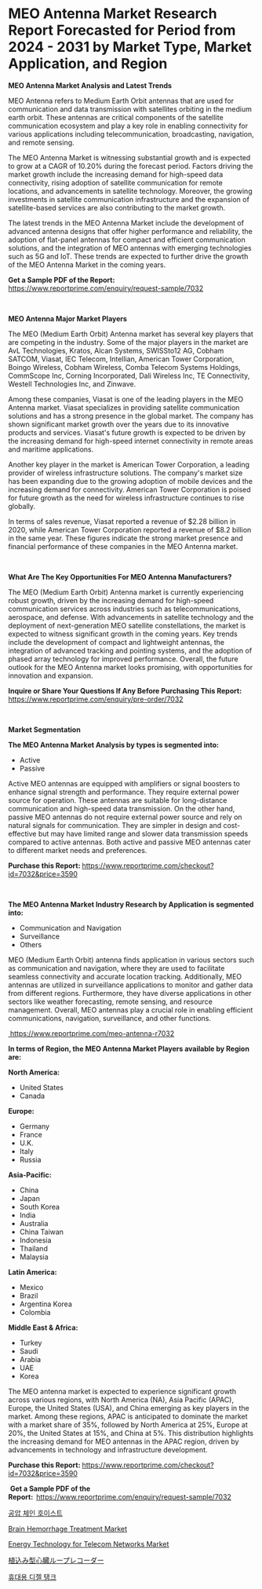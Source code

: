 <p><h1>MEO Antenna Market Research Report Forecasted for Period from 2024 -  2031 by Market Type, Market Application, and Region</h1></p><p><strong>MEO Antenna Market Analysis and Latest Trends</strong></p>
<p><p>MEO Antenna refers to Medium Earth Orbit antennas that are used for communication and data transmission with satellites orbiting in the medium earth orbit. These antennas are critical components of the satellite communication ecosystem and play a key role in enabling connectivity for various applications including telecommunication, broadcasting, navigation, and remote sensing.</p><p>The MEO Antenna Market is witnessing substantial growth and is expected to grow at a CAGR of 10.20% during the forecast period. Factors driving the market growth include the increasing demand for high-speed data connectivity, rising adoption of satellite communication for remote locations, and advancements in satellite technology. Moreover, the growing investments in satellite communication infrastructure and the expansion of satellite-based services are also contributing to the market growth.</p><p>The latest trends in the MEO Antenna Market include the development of advanced antenna designs that offer higher performance and reliability, the adoption of flat-panel antennas for compact and efficient communication solutions, and the integration of MEO antennas with emerging technologies such as 5G and IoT. These trends are expected to further drive the growth of the MEO Antenna Market in the coming years.</p></p>
<p><strong>Get a Sample PDF of the Report:&nbsp;</strong> <a href="https://www.reportprime.com/enquiry/request-sample/7032">https://www.reportprime.com/enquiry/request-sample/7032</a></p>
<p>&nbsp;</p>
<p><strong>MEO Antenna Major Market Players</strong></p>
<p><p>The MEO (Medium Earth Orbit) Antenna market has several key players that are competing in the industry. Some of the major players in the market are AvL Technologies, Kratos, Alcan Systems, SWISSto12 AG, Cobham SATCOM, Viasat, IEC Telecom, Intellian, American Tower Corporation, Boingo Wireless, Cobham Wireless, Comba Telecom Systems Holdings, CommScope Inc, Corning Incorporated, Dali Wireless Inc, TE Connectivity, Westell Technologies Inc, and Zinwave.</p><p>Among these companies, Viasat is one of the leading players in the MEO Antenna market. Viasat specializes in providing satellite communication solutions and has a strong presence in the global market. The company has shown significant market growth over the years due to its innovative products and services. Viasat's future growth is expected to be driven by the increasing demand for high-speed internet connectivity in remote areas and maritime applications.</p><p>Another key player in the market is American Tower Corporation, a leading provider of wireless infrastructure solutions. The company's market size has been expanding due to the growing adoption of mobile devices and the increasing demand for connectivity. American Tower Corporation is poised for future growth as the need for wireless infrastructure continues to rise globally.</p><p>In terms of sales revenue, Viasat reported a revenue of $2.28 billion in 2020, while American Tower Corporation reported a revenue of $8.2 billion in the same year. These figures indicate the strong market presence and financial performance of these companies in the MEO Antenna market.</p></p>
<p>&nbsp;</p>
<p><strong>What Are The Key Opportunities For MEO Antenna Manufacturers?</strong></p>
<p><p>The MEO (Medium Earth Orbit) Antenna market is currently experiencing robust growth, driven by the increasing demand for high-speed communication services across industries such as telecommunications, aerospace, and defense. With advancements in satellite technology and the deployment of next-generation MEO satellite constellations, the market is expected to witness significant growth in the coming years. Key trends include the development of compact and lightweight antennas, the integration of advanced tracking and pointing systems, and the adoption of phased array technology for improved performance. Overall, the future outlook for the MEO Antenna market looks promising, with opportunities for innovation and expansion.</p></p>
<p><strong>Inquire or Share Your Questions If Any Before Purchasing This Report:</strong> <a href="https://www.reportprime.com/enquiry/pre-order/7032">https://www.reportprime.com/enquiry/pre-order/7032</a></p>
<p>&nbsp;</p>
<p><strong>Market Segmentation</strong></p>
<p><strong>The MEO Antenna Market Analysis by types is segmented into:</strong></p>
<p><ul><li>Active</li><li>Passive</li></ul></p>
<p><p>Active MEO antennas are equipped with amplifiers or signal boosters to enhance signal strength and performance. They require external power source for operation. These antennas are suitable for long-distance communication and high-speed data transmission. On the other hand, passive MEO antennas do not require external power source and rely on natural signals for communication. They are simpler in design and cost-effective but may have limited range and slower data transmission speeds compared to active antennas. Both active and passive MEO antennas cater to different market needs and preferences.</p></p>
<p><strong>Purchase this Report:&nbsp;</strong><a href="https://www.reportprime.com/checkout?id=7032&price=3590">https://www.reportprime.com/checkout?id=7032&price=3590</a></p>
<p>&nbsp;</p>
<p><strong>The MEO Antenna Market Industry Research by Application is segmented into:</strong></p>
<p><ul><li>Communication and Navigation</li><li>Surveillance</li><li>Others</li></ul></p>
<p><p>MEO (Medium Earth Orbit) antenna finds application in various sectors such as communication and navigation, where they are used to facilitate seamless connectivity and accurate location tracking. Additionally, MEO antennas are utilized in surveillance applications to monitor and gather data from different regions. Furthermore, they have diverse applications in other sectors like weather forecasting, remote sensing, and resource management. Overall, MEO antennas play a crucial role in enabling efficient communications, navigation, surveillance, and other functions.</p></p>
<p><a href="https://www.reportprime.com/meo-antenna-r7032">&nbsp;https://www.reportprime.com/meo-antenna-r7032</a></p>
<p><strong>In terms of Region, the MEO Antenna Market Players available by Region are:</strong></p>
<p>
    <p> <strong> North America: </strong>
        <ul>
            <li>United States</li>
            <li>Canada</li>
        </ul>
        </p> 
    <p> <strong> Europe: </strong>
        <ul>
            <li>Germany</li>
            <li>France</li>
            <li>U.K.</li>
            <li>Italy</li>
            <li>Russia</li>
        </ul>
        </p> 
    <p> <strong> Asia-Pacific: </strong>
        <ul>
            <li>China</li>
            <li>Japan</li>
            <li>South Korea</li>
            <li>India</li>
            <li>Australia</li>
            <li>China Taiwan</li>
            <li>Indonesia</li>
            <li>Thailand</li>
            <li>Malaysia</li>
        </ul>
        </p> 
    <p> <strong> Latin America: </strong>
        <ul>
            <li>Mexico</li>
            <li>Brazil</li>
            <li>Argentina Korea</li>
            <li>Colombia</li>
        </ul>
        </p> 
    <p> <strong> Middle East & Africa: </strong>
        <ul>
            <li>Turkey</li>
            <li>Saudi</li>
            <li>Arabia</li>
            <li>UAE</li>
            <li>Korea</li>
        </ul>
    </p>
    </p>
<p><p>The MEO antenna market is expected to experience significant growth across various regions, with North America (NA), Asia Pacific (APAC), Europe, the United States (USA), and China emerging as key players in the market. Among these regions, APAC is anticipated to dominate the market with a market share of 35%, followed by North America at 25%, Europe at 20%, the United States at 15%, and China at 5%. This distribution highlights the increasing demand for MEO antennas in the APAC region, driven by advancements in technology and infrastructure development.</p></p>
<p><strong>Purchase this Report: </strong><a href="https://www.reportprime.com/checkout?id=7032&price=3590">https://www.reportprime.com/checkout?id=7032&price=3590</a></p>
<p>&nbsp;<strong>Get a Sample PDF of the Report:&nbsp;&nbsp;</strong><a href="https://www.reportprime.com/enquiry/request-sample/7032">https://www.reportprime.com/enquiry/request-sample/7032</a></p>
<p><strong></strong></p>
<p><p><a href="https://medium.com/@emmamoy1/%EA%B8%80%EB%A1%9C%EB%B2%8C-%EA%B3%B5%EC%95%95-%EC%B2%B4%EC%9D%B8-%ED%98%B8%EC%9D%B4%EC%8A%A4%ED%8A%B8-%EC%8B%9C%EC%9E%A5-%EB%B2%94%EC%9C%84%EC%9D%98-%EC%8B%AC%EC%B8%B5-%EB%B6%84%EC%84%9D-%EB%B0%8F-2024%EB%85%84%EB%B6%80%ED%84%B0-2031%EB%85%84%EA%B9%8C%EC%A7%80-%EC%98%88%EC%83%81%EB%90%9C-6-8-%EC%9D%98-%EA%B8%89%EC%86%8D%ED%95%9C-%EC%84%B1%EC%9E%A5%EB%A5%A0%EC%97%90-%EB%8C%80%ED%95%9C-%EC%A0%84%EB%A7%9D-cd6861352aed">공압 체인 호이스트</a></p><p><a href="https://issuu.com/reportprime-2/docs/brain-hemorrhage-treatment-market-size-2030.pptx">Brain Hemorrhage Treatment Market</a></p><p><a href="https://github.com/wybrqqeb6/Market-Research-Report-List-1/blob/main/energy-technology-for-telecom-networks-market.md">Energy Technology for Telecom Networks Market</a></p><p><a href="https://medium.com/@freedayundt2023/%E5%9F%8B%E3%82%81%E8%BE%BC%E3%81%BF%E5%9E%8B%E5%BF%83%E8%87%93%E3%83%AB%E3%83%BC%E3%83%97%E3%83%AC%E3%82%B3%E3%83%BC%E3%83%80%E3%83%BC%E5%B8%82%E5%A0%B4%E5%8B%95%E5%90%91-%E5%B8%82%E5%A0%B4%E3%82%BB%E3%82%B0%E3%83%A1%E3%83%B3%E3%83%86%E3%83%BC%E3%82%B7%E3%83%A7%E3%83%B3%E3%81%AE%E8%A9%B3%E7%B4%B0%E3%81%AA%E7%A0%94%E7%A9%B6%E3%81%A8%E6%96%B0%E8%88%88%E3%83%88%E3%83%AC%E3%83%B3%E3%83%89%E3%81%AE%E9%87%8D%E8%A6%81%E6%80%A7%E3%81%AE%E5%88%86%E6%9E%90-3ad30d3fee33">植込み型心臓ループレコーダー</a></p><p><a href="https://medium.com/@sillysally687568/%ED%9C%B4%EB%8C%80%EC%9A%A9-%EB%94%94%EC%A0%A4%ED%83%B1%ED%81%AC-%EC%8B%9C%EC%9E%A5-%EC%8B%A0%ED%9D%A5-%ED%8A%B8%EB%A0%8C%EB%93%9C%EC%99%80-2024%EB%85%84%EB%B6%80%ED%84%B0-2031%EB%85%84%EA%B9%8C%EC%A7%80%EC%9D%98-%EB%AF%B8%EB%9E%98-%EC%A0%84%EB%A7%9D-72c720594c0c">휴대용 디젤 탱크</a></p></p>